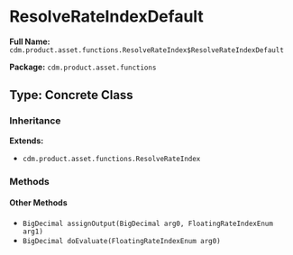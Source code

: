 # ResolveRateIndexDefault

**Full Name:** `cdm.product.asset.functions.ResolveRateIndex$ResolveRateIndexDefault`

**Package:** `cdm.product.asset.functions`

## Type: Concrete Class

### Inheritance

**Extends:**
- `cdm.product.asset.functions.ResolveRateIndex`

### Methods

#### Other Methods

- `BigDecimal assignOutput(BigDecimal arg0, FloatingRateIndexEnum arg1)`
- `BigDecimal doEvaluate(FloatingRateIndexEnum arg0)`

